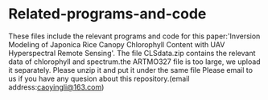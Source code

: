 # Related-programs-and-code
These files include the relevant programs and code for this paper:'Inversion Modeling of Japonica Rice Canopy Chlorophyll Content with UAV Hyperspectral Remote Sensing'. The file CLSdata.zip contains the relevant data of chlorophyll and spectrum.the ARTMO327 file is too large, we upload it separately. Please unzip it and put it under the same file
Please email to us if you have any quesion about this repository.(email address:caoyingli@163.com)
